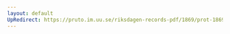 ```yaml
---
layout: default
UpRedirect: https://pruto.im.uu.se/riksdagen-records-pdf/1869/prot-1869--ak--224/prot-1869--ak--224_010.pdf
---
```

